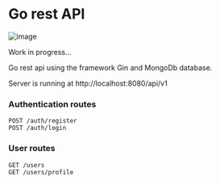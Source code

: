 # Go rest API

![image](https://user-images.githubusercontent.com/73199603/164996068-d5aefac6-db02-46e3-9203-e2a490727f3e.png)

Work in progress...

Go rest api using the framework Gin and MongoDb database.

Server is running at <a> http://localhost:8080/api/v1 </a>

### Authentication routes

```
POST /auth/register
POST /auth/login
```

### User routes

```
GET /users
GET /users/profile
```